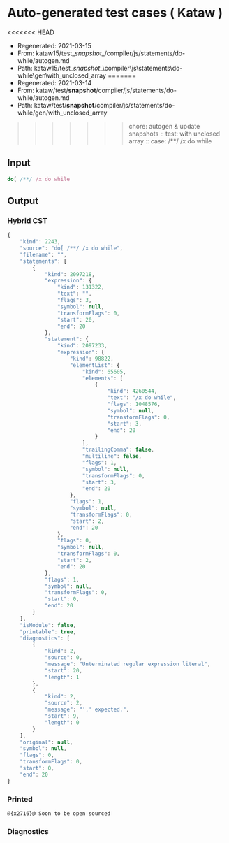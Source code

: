 # Auto-generated test cases ( Kataw )
<<<<<<< HEAD
- Regenerated: 2021-03-15
- From: kataw15/test\__snapshot__/compiler/js/statements/do-while/autogen.md
- Path: kataw15/test\__snapshot__\compiler\js\statements\do-while\gen\with_unclosed_array
=======
- Regenerated: 2021-03-14
- From: kataw/test/__snapshot__/compiler/js/statements/do-while/autogen.md
- Path: kataw/test/__snapshot__/compiler/js/statements/do-while/gen/with_unclosed_array
>>>>>>> chore: autogen & update snapshots
> :: test: with unclosed array
> :: case: /**/ /x do while
## Input

`````js
do[ /**/ /x do while
`````

## Output

### Hybrid CST

```javascript
{
    "kind": 2243,
    "source": "do[ /**/ /x do while",
    "filename": "",
    "statements": [
        {
            "kind": 2097218,
            "expression": {
                "kind": 131322,
                "text": "",
                "flags": 3,
                "symbol": null,
                "transformFlags": 0,
                "start": 20,
                "end": 20
            },
            "statement": {
                "kind": 2097233,
                "expression": {
                    "kind": 98822,
                    "elementList": {
                        "kind": 65605,
                        "elements": [
                            {
                                "kind": 4260544,
                                "text": "/x do while",
                                "flags": 1048576,
                                "symbol": null,
                                "transformFlags": 0,
                                "start": 3,
                                "end": 20
                            }
                        ],
                        "trailingComma": false,
                        "multiline": false,
                        "flags": 1,
                        "symbol": null,
                        "transformFlags": 0,
                        "start": 3,
                        "end": 20
                    },
                    "flags": 1,
                    "symbol": null,
                    "transformFlags": 0,
                    "start": 2,
                    "end": 20
                },
                "flags": 0,
                "symbol": null,
                "transformFlags": 0,
                "start": 2,
                "end": 20
            },
            "flags": 1,
            "symbol": null,
            "transformFlags": 0,
            "start": 0,
            "end": 20
        }
    ],
    "isModule": false,
    "printable": true,
    "diagnostics": [
        {
            "kind": 2,
            "source": 0,
            "message": "Unterminated regular expression literal",
            "start": 20,
            "length": 1
        },
        {
            "kind": 2,
            "source": 2,
            "message": "',' expected.",
            "start": 9,
            "length": 0
        }
    ],
    "original": null,
    "symbol": null,
    "flags": 0,
    "transformFlags": 0,
    "start": 0,
    "end": 20
}
```

### Printed

```javascript
@{x2716}@ Soon to be open sourced
```

### Diagnostics

```javascript

```

